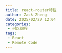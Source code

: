 ```yaml
---
title: react-router特性
author: Zack Zheng
date: 2025/02/27 12:04
categories:
 - 何以编程
tags:
 - React
 - Remote Code
---
```


<Suspense>
  <my-codes repo="o-bricks" path="demoCodes/React/vite-react/src/main.tsx" lang="tsx" lazy />
</Suspense>
